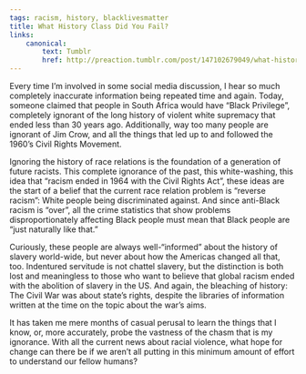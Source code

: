 ```yaml
---
tags: racism, history, blacklivesmatter
title: What History Class Did You Fail?
links:
    canonical:
        text: Tumblr
        href: http://preaction.tumblr.com/post/147102679049/what-history-class-did-you-fail
---
```


Every time I’m involved in some social media discussion, I hear so much
completely inaccurate information being repeated time and again. Today,
someone claimed that people in South Africa would have “Black
Privilege”, completely ignorant of the long history of violent white
supremacy that ended less than 30 years ago. Additionally, way too many
people are ignorant of Jim Crow, and all the things that led up to and
followed the 1960’s Civil Rights Movement.

Ignoring the history of race relations is the foundation of a generation
of future racists. This complete ignorance of the past, this
white-washing, this idea that “racism ended in 1964 with the Civil
Rights Act”, these ideas are the start of a belief that the current race
relation problem is “reverse racism”: White people being discriminated
against. And since anti-Black racism is “over”, all the crime statistics
that show problems disproportionately affecting Black people must mean
that Black people are “just naturally like that.”

Curiously, these people are always well-“informed” about the history of
slavery world-wide, but never about how the Americas changed all that,
too. Indentured servitude is not chattel slavery, but the distinction is
both lost and meaningless to those who want to believe that global
racism ended with the abolition of slavery in the US. And again, the
bleaching of history: The Civil War was about state’s rights, despite
the libraries of information written at the time on the topic about the
war’s aims.

It has taken me mere months of casual perusal to learn the things that
I know, or, more accurately, probe the vastness of the chasm that is my
ignorance. With all the current news about racial violence, what hope
for change can there be if we aren’t all putting in this minimum amount
of effort to understand our fellow humans?
